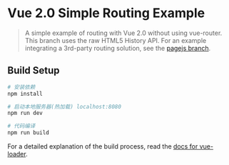 # Vue 2.0 Simple Routing Example

> A simple example of routing with Vue 2.0 without using vue-router. This branch uses the raw HTML5 History API. For an example integrating a 3rd-party routing solution, see the [pagejs branch](https://github.com/chrisvfritz/vue-2.0-simple-routing-example/tree/pagejs).

## Build Setup

``` bash
# 安装依赖
npm install

# 启动本地服务器(热加载) localhost:8080
npm run dev

# 代码编译
npm run build
```

For a detailed explanation of the build process, read the [docs for vue-loader](http://vuejs.github.io/vue-loader).
